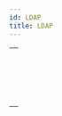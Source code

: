 ```yaml
---
id: LDAP
title: LDAP
---
```



||
|---|
|[<!-- INCLUDE #_command_.LDAP LOGIN.Syntax -->](../../commands-legacy/ldap-login.md)<br/>|
|[<!-- INCLUDE #_command_.LDAP LOGOUT.Syntax -->](../../commands-legacy/ldap-logout.md)<br/>|
|[<!-- INCLUDE #_command_.LDAP Search.Syntax -->](../../commands-legacy/ldap-search.md)<br/>|
|[<!-- INCLUDE #_command_.LDAP SEARCH ALL.Syntax -->](../../commands-legacy/ldap-search-all.md)<br/>|
